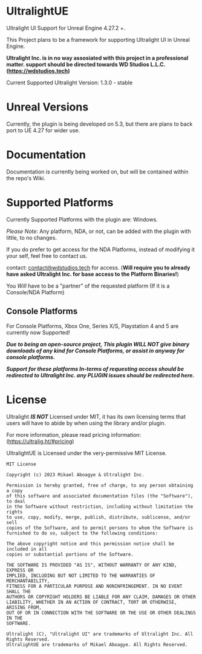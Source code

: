 # UltralightUE
Ultralight UI Support for Unreal Engine 4.27.2 +.

This Project plans to be a framework for supporting Ultralight UI in Unreal Engine. 

**Ultralight Inc. is in no way assosiated with this project in a professional matter. support should be directed towards WD Studios L.L.C. (https://wdstudios.tech)**

Current Supported Ultralight Version: 1.3.0 - stable

# Unreal Versions

Currently, the plugin is being developed on 5.3, but there are plans to back port to UE 4.27 for wider use.

# Documentation

Documentation is currently being worked on, but will be contained within the repo's Wiki.

# Supported Platforms

Currently Supported Platforms with the plugin are: Windows. 

*Please Note*: Any platform, NDA, or not, can be added with the plugin with little, to no changes. 

If you do prefer to get access for the NDA Platforms, instead of modifying it your self, feel free to contact us. 

contact: contact@wdstudios.tech for access. (**Will require you to already have asked Ultralight Inc. for base access to the Platform Binaries!**)

You *Will* have to be a "partner" of the requested platform (If it is a Console/NDA Platform)



## Console Platforms

For Console Platforms, Xbox One, Series X/S, Playstation 4 and 5 are currently now Supported! 

***Due to being an open-source project, This plugin WILL NOT give binary downloads of any kind for Console Platforms, or assist in anyway for console platforms.***

***Support for these platforms In-terms of requesting access should be redirected to Ultralight Inc. any PLUGIN issues should be redirected here.***

# License

Ultralight ***IS NOT*** Licensed under MIT, it has its own licensing terms that users will have to abide by when using the library and/or plugin.

For more information, please read pricing information: (https://ultralig.ht/#pricing)

UltralightUE is Licensed under the very-permissive MIT License.

```
MIT License

Copyright (c) 2023 Mikael Aboagye & Ultralight Inc.

Permission is hereby granted, free of charge, to any person obtaining a copy
of this software and associated documentation files (the "Software"), to deal
in the Software without restriction, including without limitation the rights
to use, copy, modify, merge, publish, distribute, sublicense, and/or sell
copies of the Software, and to permit persons to whom the Software is
furnished to do so, subject to the following conditions:

The above copyright notice and this permission notice shall be included in all
copies or substantial portions of the Software.

THE SOFTWARE IS PROVIDED "AS IS", WITHOUT WARRANTY OF ANY KIND, EXPRESS OR
IMPLIED, INCLUDING BUT NOT LIMITED TO THE WARRANTIES OF MERCHANTABILITY,
FITNESS FOR A PARTICULAR PURPOSE AND NONINFRINGEMENT. IN NO EVENT SHALL THE
AUTHORS OR COPYRIGHT HOLDERS BE LIABLE FOR ANY CLAIM, DAMAGES OR OTHER
LIABILITY, WHETHER IN AN ACTION OF CONTRACT, TORT OR OTHERWISE, ARISING FROM,
OUT OF OR IN CONNECTION WITH THE SOFTWARE OR THE USE OR OTHER DEALINGS IN THE
SOFTWARE.

Ultralight (C), "Ultralight UI" are trademarks of Ultralight Inc. All Rights Reserved.
UltralightUE are trademarks of Mikael Aboagye. All Rights Reserved.

```
